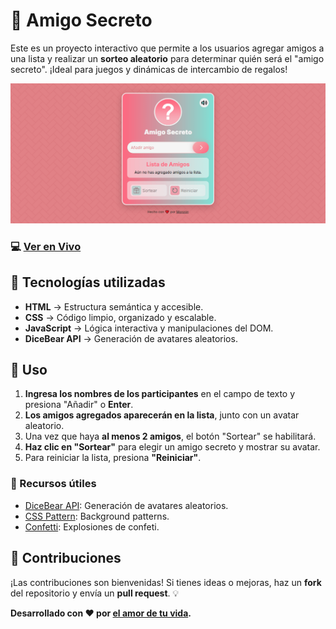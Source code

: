 # 🎁 Amigo Secreto

Este es un proyecto interactivo que permite a los usuarios agregar amigos a una lista y realizar un **sorteo aleatorio** para determinar quién será el "amigo secreto". ¡Ideal para juegos y dinámicas de intercambio de regalos!

<img src="assets/images/preview.png"></img>

### 💻 [Ver en Vivo](https://blackpachamame.github.io/javascript-100-proyectos/05-amigo-secreto/)

## 🎨 Tecnologías utilizadas

- **HTML** → Estructura semántica y accesible.
- **CSS** → Código limpio, organizado y escalable.
- **JavaScript** → Lógica interactiva y manipulaciones del DOM.
- **DiceBear API** → Generación de avatares aleatorios.

## 🎯 Uso

1. **Ingresa los nombres de los participantes** en el campo de texto y presiona "Añadir" o **Enter**.
2. **Los amigos agregados aparecerán en la lista**, junto con un avatar aleatorio.
3. Una vez que haya **al menos 2 amigos**, el botón "Sortear" se habilitará.
4. **Haz clic en "Sortear"** para elegir un amigo secreto y mostrar su avatar.
5. Para reiniciar la lista, presiona **"Reiniciar"**.

### 📌 Recursos útiles
- [DiceBear API](https://www.dicebear.com/): Generación de avatares aleatorios.
- [CSS Pattern](https://css-pattern.com/): Background patterns.
- [Confetti](https://confetti.js.org/): Explosiones de confeti.

## 🎁 Contribuciones

¡Las contribuciones son bienvenidas! Si tienes ideas o mejoras, haz un **fork** del repositorio y envía un **pull request**. 💡
  
**Desarrollado con ❤️ por [el amor de tu vida](https://github.com/Blackpachamame).**
